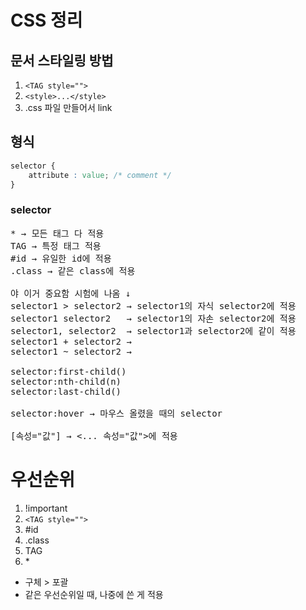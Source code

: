 # CSS 정리
## 문서 스타일링 방법
1. ```<TAG style="">```
2. ```<style>...</style>```
3. .css 파일 만들어서 link

## 형식
```css
selector {
    attribute : value; /* comment */
}
```

### selector 
<pre>
* → 모든 태그 다 적용
TAG → 특정 태그 적용
#id → 유일한 id에 적용 
.class → 같은 class에 적용

야 이거 중요함 시험에 나옴 ↓
selector1 > selector2 → selector1의 자식 selector2에 적용
selector1 selector2   → selector1의 자손 selector2에 적용
selector1, selector2  → selector1과 selector2에 같이 적용
selector1 + selector2 → 
selector1 ~ selector2 → 

selector:first-child()
selector:nth-child(n)
selector:last-child()

selector:hover → 마우스 올렸을 때의 selector

[속성="값"] → <... 속성="값">에 적용
</pre>

# 우선순위
1. !important
2. ```<TAG style="">```
3. #id
4. .class
5. TAG
6. \*
- 구체 > 포괄
- 같은 우선순위일 때, 나중에 쓴 게 적용
